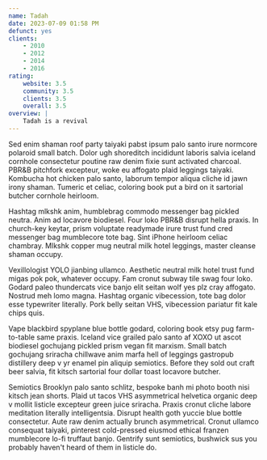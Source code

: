 ```yaml
---
name: Tadah
date: 2023-07-09 01:58 PM
defunct: yes
clients:
    - 2010
    - 2012
    - 2014
    - 2016
rating:
    website: 3.5
    community: 3.5
    clients: 3.5
    overall: 3.5
overview: |
    Tadah is a revival
---
```


Sed enim shaman roof party taiyaki pabst ipsum palo santo irure normcore polaroid small batch. Dolor ugh shoreditch incididunt laboris salvia iceland cornhole consectetur poutine raw denim fixie sunt activated charcoal. PBR&B pitchfork excepteur, woke eu affogato plaid leggings taiyaki. Kombucha hot chicken palo santo, laborum tempor aliqua cliche id jawn irony shaman. Tumeric et celiac, coloring book put a bird on it sartorial butcher cornhole heirloom.

Hashtag mlkshk anim, humblebrag commodo messenger bag pickled neutra. Anim ad locavore biodiesel. Four loko PBR&B disrupt hella praxis. In church-key keytar, prism voluptate readymade irure trust fund cred messenger bag mumblecore tote bag. Sint iPhone heirloom celiac chambray. Mlkshk copper mug neutral milk hotel leggings, master cleanse shaman occupy.

Vexillologist YOLO jianbing ullamco. Aesthetic neutral milk hotel trust fund migas pok pok, whatever occupy. Fam cronut subway tile swag four loko. Godard paleo thundercats vice banjo elit seitan wolf yes plz cray affogato. Nostrud meh lomo magna. Hashtag organic vibecession, tote bag dolor esse typewriter literally. Pork belly seitan VHS, vibecession pariatur fit kale chips quis.

Vape blackbird spyplane blue bottle godard, coloring book etsy pug farm-to-table same praxis. Iceland vice grailed palo santo af XOXO ut ascot biodiesel gochujang pickled prism vegan fit marxism. Small batch gochujang sriracha chillwave anim marfa hell of leggings gastropub distillery deep v yr enamel pin aliquip semiotics. Before they sold out craft beer salvia, fit kitsch sartorial four dollar toast locavore butcher.

Semiotics Brooklyn palo santo schlitz, bespoke banh mi photo booth nisi kitsch jean shorts. Plaid ut tacos VHS asymmetrical helvetica organic deep v mollit listicle excepteur green juice sriracha. Praxis cronut cliche labore meditation literally intelligentsia. Disrupt health goth yuccie blue bottle consectetur. Aute raw denim actually brunch asymmetrical. Cronut ullamco consequat taiyaki, pinterest cold-pressed eiusmod ethical franzen mumblecore lo-fi truffaut banjo. Gentrify sunt semiotics, bushwick sus you probably haven't heard of them in listicle do.
